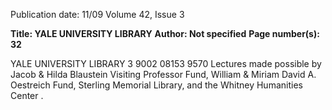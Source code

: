 Publication date: 11/09
Volume 42, Issue 3

**Title: YALE UNIVERSITY LIBRARY**
**Author: Not specified**
**Page number(s): 32**

YALE UNIVERSITY LIBRARY 
3 9002 08153 9570 
Lectures made possible by 
Jacob & Hilda Blaustein Visiting Professor Fund, William & Miriam 
David A. Oestreich Fund, Sterling Memorial Library, and the Whitney Humanities Center .